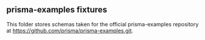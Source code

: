 ## prisma-examples fixtures
This folder stores schemas taken for the official prisma-examples repository at 
https://github.com/prisma/prisma-examples.git.


